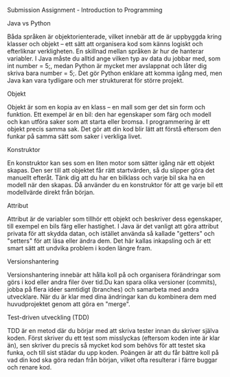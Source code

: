 Submission Assignment - Introduction to Programming

Java vs Python

Båda språken är objektorienterade, vilket innebär att de är uppbyggda kring klasser och objekt – ett sätt att organisera kod som känns logiskt och efterliknar verkligheten. En skillnad mellan språken är hur de hanterar variabler. I Java måste du alltid ange vilken typ av data du jobbar med, som int number = 5;, medan Python är mycket mer avslappnat och låter dig skriva bara number = 5;. Det gör Python enklare att komma igång med, men Java kan vara tydligare och mer strukturerat för större projekt.

Objekt

Objekt är som en kopia av en klass – en mall som ger det sin form och funktion. Ett exempel är en bil: den har egenskaper som färg och modell och kan utföra saker som att starta eller bromsa. I programmering är ett objekt precis samma sak. Det gör att din kod blir lätt att förstå eftersom den funkar på samma sätt som saker i verkliga livet.

Konstruktor

En konstruktor kan ses som en liten motor som sätter igång när ett objekt skapas. Den ser till att objektet får rätt startvärden, så du slipper göra det manuellt efteråt. Tänk dig att du har en bilklass och varje bil ska ha en modell när den skapas. Då använder du en konstruktor för att ge varje bil ett modellvärde direkt från början.

Attribut

Attribut är de variabler som tillhör ett objekt och beskriver dess egenskaper, till exempel en bils färg eller hastighet. I Java är det vanligt att göra attribut privata för att skydda datan, och istället använda så kallade "getters" och "setters" för att läsa eller ändra dem. Det här kallas inkapsling och är ett smart sätt att undvika problem i koden längre fram.

Versionshantering

Versionshantering innebär att hålla koll på och organisera förändringar som görs i kod eller andra filer över tid.Du kan spara olika versioner (commits), jobba på flera idéer samtidigt (branches) och samarbeta med andra utvecklare. När du är klar med dina ändringar kan du kombinera dem med huvudprojektet genom att göra en "merge".

Test-driven utveckling (TDD)

TDD är en metod där du börjar med att skriva tester innan du skriver själva koden. Först skriver du ett test som misslyckas (eftersom koden inte är klar än), sen skriver du precis så mycket kod som behövs för att testet ska funka, och till sist städar du upp koden. Poängen är att du får bättre koll på vad din kod ska göra redan från början, vilket ofta resulterar i färre buggar och renare kod.
